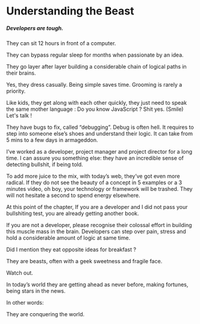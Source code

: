 # Understanding the Beast

##### Developers are tough.

They can sit 12 hours in front of a computer. 

They can bypass regular sleep for months when passionate by an idea. 

They go layer after layer building a considerable chain of logical paths in their brains. 

Yes, they dress casually. Being simple saves time. Grooming is rarely a priority. 

Like kids, they get along with each other quickly, they just need to speak the same mother language : Do you know JavaScript ? Shit yes. (Smile) Let's talk !  

They have bugs to fix, called “debugging”. Debug is often hell. It requires to step into someone else’s shoes and understand their logic. It can take from 5 mins to a few days in armageddon. 

I’ve worked as a developer, project manager and project director for a long time. I can assure you something else: they have an incredible sense of detecting bullshit, if being told. 

To add more juice to the mix, with today’s web,  they’ve got even more radical. If they do not  see the beauty of a concept in 5 examples or a 3 minutes video, oh boy, your technology or framework will be trashed. They will not hesitate a second to spend energy elsewhere. 

At this point of the chapter, If you are a developer and I did not pass your bullshiting test, you are already getting another book.  

If you are not a developer, please recognise their colossal effort in building this muscle mass in the brain. Developers can step over pain, stress and hold a considerable amount of logic at same time. 

Did I mention they eat opposite ideas for breakfast ? 

They are beasts, often with a geek sweetness and fragile face. 

Watch out. 

In today’s world they are getting ahead as never before, making fortunes, being stars in the news. 

In other words: 

They are conquering the world. 
